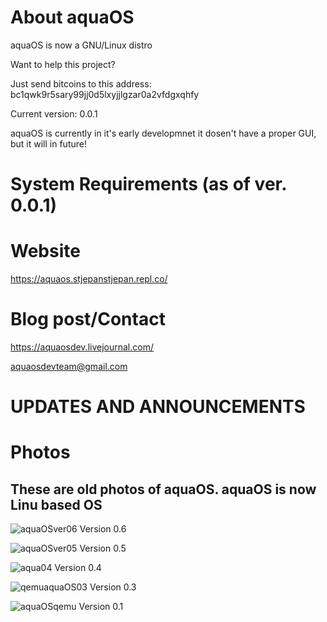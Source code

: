 # About aquaOS

aquaOS is now a GNU/Linux distro

Want to help this project?

Just send bitcoins to this address: bc1qwk9r5sary99jj0d5lxyjjlgzar0a2vfdgxqhfy

Current version: 0.0.1

aquaOS is currently in it's early developmnet it dosen't have a proper GUI, but it will in future!

# System Requirements (as of ver. 0.0.1)

# Website

https://aquaos.stjepanstjepan.repl.co/

# Blog post/Contact
https://aquaosdev.livejournal.com/

aquaosdevteam@gmail.com

# UPDATES AND ANNOUNCEMENTS

# Photos

## These are old photos of aquaOS. aquaOS is now Linu based OS

![aquaOSver06](https://user-images.githubusercontent.com/94230991/144704645-71ed7f0a-2b87-4e8b-8aaf-ca3137211abe.png)
Version 0.6

![aquaOSver05](https://user-images.githubusercontent.com/94230991/144215582-a4b1cb81-c4b5-422b-9dc9-c345171d53f2.png)
Version 0.5

![aqua04](https://user-images.githubusercontent.com/94230991/143301351-1afef52f-34d0-488d-8e41-f02375262b61.png)
Version 0.4

![qemuaquaOS03](https://user-images.githubusercontent.com/94230991/144215117-64643784-2ed9-40a9-aada-f035a1959b94.png)
Version 0.3

![aquaOSqemu](https://user-images.githubusercontent.com/94230991/144215233-555f3bb9-0518-422a-be9e-03186bd9b3d6.png)
Version 0.1
